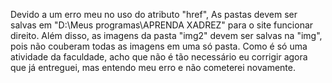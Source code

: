 Devido a um erro meu no uso do atributo "href", As pastas devem ser salvas em "D:\Meus programas\APRENDA XADREZ\" para o site funcionar direito. 
Além disso, as imagens da pasta "img2" devem ser salvas na "img", pois não couberam todas as imagens em uma só pasta.
Como é só uma atividade da faculdade, acho que não é tão necessário eu corrigir agora que já entreguei, mas entendo meu erro e não cometerei novamente.
